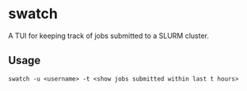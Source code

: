 # swatch

A TUI for keeping track of jobs submitted to a SLURM cluster.  


## Usage

```
swatch -u <username> -t <show jobs submitted within last t hours>
```
